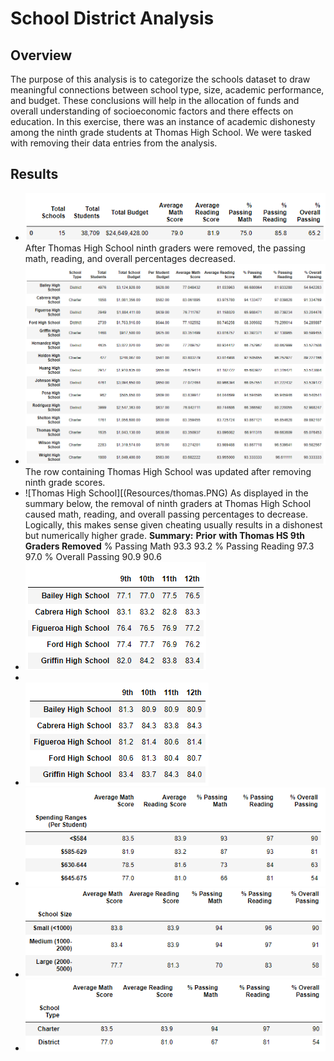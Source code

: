 # School District Analysis
## Overview
The purpose of this analysis is to categorize the schools dataset to draw meaningful connections between school type, size, academic performance, and budget. These conclusions will help in the allocation of funds and overall understanding of socioeconomic factors and there effects on education. In this exercise, there was an instance of academic dishonesty among the ninth grade students at Thomas High School. We were tasked with removing their data entries from the analysis. 

## Results
* ![District Summary](Resources/District.PNG)
After Thomas High School ninth graders were removed, the passing math, reading, and overall percentages decreased.
* ![School Summary](Resources/school.PNG)
The row containing Thomas High School was updated after removing ninth grade scores. 
* ![Thomas High School][(Resources/thomas.PNG)
As displayed in the summary below, the removal of ninth graders at Thomas High School caused math, reading, and overall passing percentages to decrease. Logically, this makes sense given cheating usually results in a dishonest but numerically higher grade.
**Summary:**                 **Prior**      **with Thomas HS 9th Graders Removed**
% Passing Math                 93.3                        93.2
% Passing Reading              97.3                        97.0
% Overall Passing              90.9                        90.6
* ![Math Scores by Grade](Resources/math.PNG)
*
* ![Reading Scores by Grade](Resources/reading.PNG)
* ![Spending per Student](Resources/spending.PNG)
* ![School Size](Resources/size.PNG)
* ![School Type](Resources/type.PNG)

